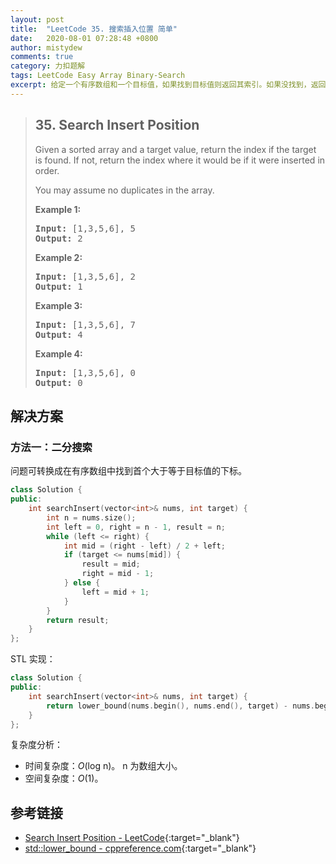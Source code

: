 ```yaml
---
layout: post
title:  "LeetCode 35. 搜索插入位置 简单"
date:   2020-08-01 07:28:48 +0800
author: mistydew
comments: true
category: 力扣题解
tags: LeetCode Easy Array Binary-Search
excerpt: 给定一个有序数组和一个目标值，如果找到目标值则返回其索引。如果没找到，返回其按顺序插入的索引。
---
```

> ## 35. Search Insert Position
> 
> Given a sorted array and a target value, return the index if the target is found. If not, return the index where it would be if it were inserted in order.
> 
> You may assume no duplicates in the array.
> 
> **Example 1:**
> 
> <pre>
> <strong>Input:</strong> [1,3,5,6], 5
> <strong>Output:</strong> 2
> </pre>
> 
> **Example 2:**
> 
> <pre>
> <strong>Input:</strong> [1,3,5,6], 2
> <strong>Output:</strong> 1
> </pre>
> 
> **Example 3:**
> 
> <pre>
> <strong>Input:</strong> [1,3,5,6], 7
> <strong>Output:</strong> 4
> </pre>
> 
> **Example 4:**
> 
> <pre>
> <strong>Input:</strong> [1,3,5,6], 0
> <strong>Output:</strong> 0
> </pre>

## 解决方案

### 方法一：二分搜索

问题可转换成在有序数组中找到首个大于等于目标值的下标。

```cpp
class Solution {
public:
    int searchInsert(vector<int>& nums, int target) {
        int n = nums.size();
        int left = 0, right = n - 1, result = n;
        while (left <= right) {
            int mid = (right - left) / 2 + left;
            if (target <= nums[mid]) {
                result = mid;
                right = mid - 1;
            } else {
                left = mid + 1;
            }
        }
        return result;
    }
};
```

STL 实现：

```cpp
class Solution {
public:
    int searchInsert(vector<int>& nums, int target) {
        return lower_bound(nums.begin(), nums.end(), target) - nums.begin();
    }
};
```

复杂度分析：
* 时间复杂度：*O*(log n)。
  n 为数组大小。
* 空间复杂度：*O*(1)。

## 参考链接

* [Search Insert Position - LeetCode](https://leetcode.com/problems/search-insert-position/){:target="_blank"}
* [std::lower_bound - cppreference.com](https://en.cppreference.com/w/cpp/algorithm/lower_bound){:target="_blank"}
